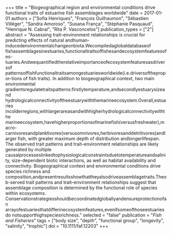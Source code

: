 +++
title = "Biogeographical region and environmental conditions drive functional traits of estuarine fish assemblages worldwide"
date = 2017-01-01
authors = ["Sofia Henriques", "François Guilhaumon", "Sébastien Villéger", "Sandra Amoroso", "Susana França", "Stéphanie Pasquaud", "Henrique N. Cabral", "Rita P. Vasconcelos"]
publication_types = ["2"]
abstract = "Assessing trait–environment relationships is crucial for predicting effects of natural andhuman-inducedenvironmentalchangeonbiota.Wecompiledaglobaldatabaseof fishassemblagesinestuaries,functionaltraitsoffishesandecosystemfeaturesofes-tuaries.Andwequantifiedtherelativeimportanceofecosystemfeaturesasdriversof patternsoffishfunctionaltraitsamongestuariesworldwide(i.e.driversofthepropor-tions of fish traits). In addition to biogeographical context, two main environmental gradientsregulatetraitspatterns:firstlytemperature,andsecondlyestuarysizeand hydrologicalconnectivityoftheestuarywiththemarineecosystem.Overall,estuaries incolderregions,withlargerareasandwithhigherhydrologicalconnectivitywiththe marineecosystem,havehigherproportionsofmarinefish(versusfreshwater),macro-carnivoresandplanktivores(versusomnivores,herbivoresanddetritivores)andlarger fish, with greater maximum depth of distribution andlongerlifespan. The observed trait patterns and trait–environment relationships are likely generated by multiple causalprocesseslinkedtophysiologicalconstraintsduetotemperatureandsalinity, size-dependent biotic interactions, as well as habitat availability and connectivity. Biogeographical context and environmental conditions drive species richness and composition,andpresentresultsshowthattheyalsodriveassemblagetraits.Theob-served trait patterns and trait–environment relationships suggest that assemblage composition is determined by the functional role of species within ecosystems. Conservationstrategiesshouldbecoordinatedgloballyandensureprotectionofan arrayofestuariesthatdifferinecosystemfeatures,evenifsomeofthoseestuariesdo notsupporthighspeciesrichness."
selected = "false"
publication = "*Fish and Fisheries*"
tags = ["body size", "depth", "functional group", "longevity", "salinity", "trophic"]
doi = "10.1111/faf.12203"
+++

